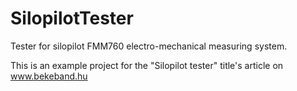 SilopilotTester
===============

Tester for silopilot FMM760 electro-mechanical measuring system.

This is an example project for the "Silopilot tester" title's article on www.bekeband.hu
